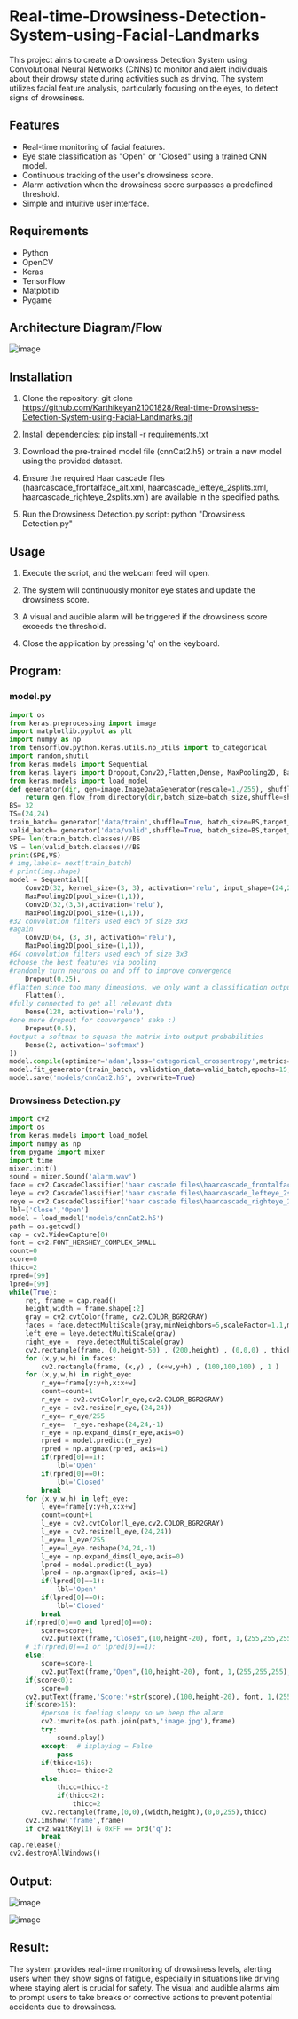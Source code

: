 # Real-time-Drowsiness-Detection-System-using-Facial-Landmarks

This project aims to create a Drowsiness Detection System using Convolutional Neural Networks (CNNs) to monitor and alert individuals about their drowsy state during activities such as driving. The system utilizes facial feature analysis, particularly focusing on the eyes, to detect signs of drowsiness.

## Features

- Real-time monitoring of facial features.
- Eye state classification as "Open" or "Closed" using a trained CNN model.
- Continuous tracking of the user's drowsiness score.
- Alarm activation when the drowsiness score surpasses a predefined threshold.
- Simple and intuitive user interface.

## Requirements

- Python
- OpenCV
- Keras
- TensorFlow
- Matplotlib
- Pygame
## Architecture Diagram/Flow

![image](https://github.com/Karthikeyan21001828/Real-time-Drowsiness-Detection-System-using-Facial-Landmarks/assets/93427303/7b211d1a-ebb1-4422-8086-6e1cb291356e)


## Installation

1. Clone the repository: git clone https://github.com/Karthikeyan21001828/Real-time-Drowsiness-Detection-System-using-Facial-Landmarks.git

2. Install dependencies: pip install -r requirements.txt

3. Download the pre-trained model file (cnnCat2.h5) or train a new model using the provided dataset.

4. Ensure the required Haar cascade files (haarcascade_frontalface_alt.xml, haarcascade_lefteye_2splits.xml, haarcascade_righteye_2splits.xml) are available in the specified paths.

5. Run the Drowsiness Detection.py script: python "Drowsiness Detection.py"

## Usage

1. Execute the script, and the webcam feed will open.

2. The system will continuously monitor eye states and update the drowsiness score.

3. A visual and audible alarm will be triggered if the drowsiness score exceeds the threshold.

4. Close the application by pressing 'q' on the keyboard.

## Program:
### model.py
```python
import os
from keras.preprocessing import image
import matplotlib.pyplot as plt 
import numpy as np
from tensorflow.python.keras.utils.np_utils import to_categorical
import random,shutil
from keras.models import Sequential
from keras.layers import Dropout,Conv2D,Flatten,Dense, MaxPooling2D, BatchNormalization
from keras.models import load_model
def generator(dir, gen=image.ImageDataGenerator(rescale=1./255), shuffle=True,batch_size=1,target_size=(24,24),class_mode='categorical' ):
    return gen.flow_from_directory(dir,batch_size=batch_size,shuffle=shuffle,color_mode='grayscale',class_mode=class_mode,target_size=target_size)
BS= 32
TS=(24,24)
train_batch= generator('data/train',shuffle=True, batch_size=BS,target_size=TS)
valid_batch= generator('data/valid',shuffle=True, batch_size=BS,target_size=TS)
SPE= len(train_batch.classes)//BS
VS = len(valid_batch.classes)//BS
print(SPE,VS)
# img,labels= next(train_batch)
# print(img.shape)
model = Sequential([
    Conv2D(32, kernel_size=(3, 3), activation='relu', input_shape=(24,24,1)),
    MaxPooling2D(pool_size=(1,1)),
    Conv2D(32,(3,3),activation='relu'),
    MaxPooling2D(pool_size=(1,1)),
#32 convolution filters used each of size 3x3
#again
    Conv2D(64, (3, 3), activation='relu'),
    MaxPooling2D(pool_size=(1,1)),
#64 convolution filters used each of size 3x3
#choose the best features via pooling    
#randomly turn neurons on and off to improve convergence
    Dropout(0.25),
#flatten since too many dimensions, we only want a classification output
    Flatten(),
#fully connected to get all relevant data
    Dense(128, activation='relu'),
#one more dropout for convergence' sake :) 
    Dropout(0.5),
#output a softmax to squash the matrix into output probabilities
    Dense(2, activation='softmax')
])
model.compile(optimizer='adam',loss='categorical_crossentropy',metrics=['accuracy'])
model.fit_generator(train_batch, validation_data=valid_batch,epochs=15,steps_per_epoch=SPE ,validation_steps=VS)
model.save('models/cnnCat2.h5', overwrite=True)
```
### Drowsiness Detection.py
```python
import cv2
import os
from keras.models import load_model
import numpy as np
from pygame import mixer
import time
mixer.init()
sound = mixer.Sound('alarm.wav')
face = cv2.CascadeClassifier('haar cascade files\haarcascade_frontalface_alt.xml')
leye = cv2.CascadeClassifier('haar cascade files\haarcascade_lefteye_2splits.xml')
reye = cv2.CascadeClassifier('haar cascade files\haarcascade_righteye_2splits.xml')
lbl=['Close','Open']
model = load_model('models/cnnCat2.h5')
path = os.getcwd()
cap = cv2.VideoCapture(0)
font = cv2.FONT_HERSHEY_COMPLEX_SMALL
count=0
score=0
thicc=2
rpred=[99]
lpred=[99]
while(True):
    ret, frame = cap.read()
    height,width = frame.shape[:2] 
    gray = cv2.cvtColor(frame, cv2.COLOR_BGR2GRAY)
    faces = face.detectMultiScale(gray,minNeighbors=5,scaleFactor=1.1,minSize=(25,25))
    left_eye = leye.detectMultiScale(gray)
    right_eye =  reye.detectMultiScale(gray)
    cv2.rectangle(frame, (0,height-50) , (200,height) , (0,0,0) , thickness=cv2.FILLED )
    for (x,y,w,h) in faces:
        cv2.rectangle(frame, (x,y) , (x+w,y+h) , (100,100,100) , 1 )
    for (x,y,w,h) in right_eye:
        r_eye=frame[y:y+h,x:x+w]
        count=count+1
        r_eye = cv2.cvtColor(r_eye,cv2.COLOR_BGR2GRAY)
        r_eye = cv2.resize(r_eye,(24,24))
        r_eye= r_eye/255
        r_eye=  r_eye.reshape(24,24,-1)
        r_eye = np.expand_dims(r_eye,axis=0)
        rpred = model.predict(r_eye)
        rpred = np.argmax(rpred, axis=1)
        if(rpred[0]==1):
            lbl='Open' 
        if(rpred[0]==0):
            lbl='Closed'
        break
    for (x,y,w,h) in left_eye:
        l_eye=frame[y:y+h,x:x+w]
        count=count+1
        l_eye = cv2.cvtColor(l_eye,cv2.COLOR_BGR2GRAY)  
        l_eye = cv2.resize(l_eye,(24,24))
        l_eye= l_eye/255
        l_eye=l_eye.reshape(24,24,-1)
        l_eye = np.expand_dims(l_eye,axis=0)
        lpred = model.predict(l_eye)
        lpred = np.argmax(lpred, axis=1)
        if(lpred[0]==1):
            lbl='Open'   
        if(lpred[0]==0):
            lbl='Closed'
        break
    if(rpred[0]==0 and lpred[0]==0):
        score=score+1
        cv2.putText(frame,"Closed",(10,height-20), font, 1,(255,255,255),1,cv2.LINE_AA)
    # if(rpred[0]==1 or lpred[0]==1):
    else:
        score=score-1
        cv2.putText(frame,"Open",(10,height-20), font, 1,(255,255,255),1,cv2.LINE_AA)
    if(score<0):
        score=0   
    cv2.putText(frame,'Score:'+str(score),(100,height-20), font, 1,(255,255,255),1,cv2.LINE_AA)
    if(score>15):
        #person is feeling sleepy so we beep the alarm
        cv2.imwrite(os.path.join(path,'image.jpg'),frame)
        try:
            sound.play()      
        except:  # isplaying = False
            pass
        if(thicc<16):
            thicc= thicc+2
        else:
            thicc=thicc-2
            if(thicc<2):
                thicc=2
        cv2.rectangle(frame,(0,0),(width,height),(0,0,255),thicc) 
    cv2.imshow('frame',frame)
    if cv2.waitKey(1) & 0xFF == ord('q'):
        break
cap.release()
cv2.destroyAllWindows()
```
## Output:
![image](https://github.com/Karthikeyan21001828/Real-time-Drowsiness-Detection-System-using-Facial-Landmarks/assets/93427303/2186f245-1093-4bca-910e-32c6c8721972)

![image](https://github.com/Karthikeyan21001828/Real-time-Drowsiness-Detection-System-using-Facial-Landmarks/assets/93427303/ad38c1be-f7dd-4782-bc4f-22881f74e60c)

## Result:

The system provides real-time monitoring of drowsiness levels, alerting users when they show signs of fatigue, especially in situations like driving where staying alert is crucial for safety. The visual and audible alarms aim to prompt users to take breaks or corrective actions to prevent potential accidents due to drowsiness.
